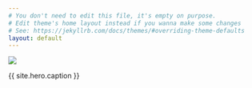 ```yaml
---
# You don't need to edit this file, it's empty on purpose.
# Edit theme's home layout instead if you wanna make some changes
# See: https://jekyllrb.com/docs/themes/#overriding-theme-defaults
layout: default
---
```

<div class="hero">
  <img src="{{ site.baseurl }}{{ site.hero.image }}" />
  <p>{{ site.hero.caption }}</p>
</div>